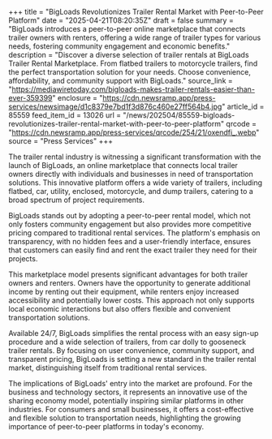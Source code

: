 +++
title = "BigLoads Revolutionizes Trailer Rental Market with Peer-to-Peer Platform"
date = "2025-04-21T08:20:35Z"
draft = false
summary = "BigLoads introduces a peer-to-peer online marketplace that connects trailer owners with renters, offering a wide range of trailer types for various needs, fostering community engagement and economic benefits."
description = "Discover a diverse selection of trailer rentals at BigLoads Trailer Rental Marketplace. From flatbed trailers to motorcycle trailers, find the perfect transportation solution for your needs. Choose convenience, affordability, and community support with BigLoads."
source_link = "https://mediawiretoday.com/bigloads-makes-trailer-rentals-easier-than-ever-359399"
enclosure = "https://cdn.newsramp.app/press-services/newsimage/d1c8379e7bd1f3d876c460e27ff564b4.jpg"
article_id = 85559
feed_item_id = 13026
url = "/news/202504/85559-bigloads-revolutionizes-trailer-rental-market-with-peer-to-peer-platform"
qrcode = "https://cdn.newsramp.app/press-services/qrcode/254/21/oxendfi_.webp"
source = "Press Services"
+++

<p>The trailer rental industry is witnessing a significant transformation with the launch of BigLoads, an online marketplace that connects local trailer owners directly with individuals and businesses in need of transportation solutions. This innovative platform offers a wide variety of trailers, including flatbed, car, utility, enclosed, motorcycle, and dump trailers, catering to a broad spectrum of project requirements.</p><p>BigLoads stands out by adopting a peer-to-peer rental model, which not only fosters community engagement but also provides more competitive pricing compared to traditional rental services. The platform's emphasis on transparency, with no hidden fees and a user-friendly interface, ensures that customers can easily find and rent the exact trailer they need for their projects.</p><p>This marketplace model presents significant advantages for both trailer owners and renters. Owners have the opportunity to generate additional income by renting out their equipment, while renters enjoy increased accessibility and potentially lower costs. This approach not only supports local economic interactions but also offers flexible and convenient transportation solutions.</p><p>Available 24/7, BigLoads simplifies the rental process with an easy sign-up procedure and a wide selection of trailers, from car dolly to gooseneck trailer rentals. By focusing on user convenience, community support, and transparent pricing, BigLoads is setting a new standard in the trailer rental market, distinguishing itself from traditional rental services.</p><p>The implications of BigLoads' entry into the market are profound. For the business and technology sectors, it represents an innovative use of the sharing economy model, potentially inspiring similar platforms in other industries. For consumers and small businesses, it offers a cost-effective and flexible solution to transportation needs, highlighting the growing importance of peer-to-peer platforms in today's economy.</p>